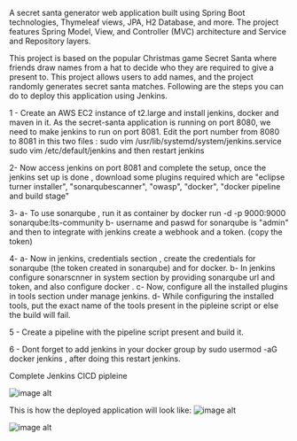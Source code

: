 A secret santa generator web application built using Spring Boot technologies, Thymeleaf views, JPA, H2 Database, and more. 
The project features Spring Model, View, and Controller (MVC) architecture and Service and Repository layers.

This project is based on the popular Christmas game Secret Santa where friends draw names from a hat to decide who they are required to give a present to. 
This project allows users to add names, and the project randomly generates secret santa matches.
Following are the steps you can do to deploy this application using Jenkins.

1 - Create  an AWS EC2 instance of t2.large and install jenkins, docker and maven in it.
    As the secret-santa application is running on port 8080, we need to make jenkins to run on port 8081.
    Edit the port number from 8080 to 8081 in this two files : 
    sudo vim /usr/lib/systemd/system/jenkins.service
    sudo vim /etc/default/jenkins and then restart jenkins 
    
2- Now access jenkins on port 8081 and complete the setup, once the jenkins set up is done , download some plugins required which are "eclipse turner installer", 
   "sonarqubescanner", "owasp", "docker", "docker pipeline and build stage"
   
3-  a- To use sonarqube , run it as container by docker run -d -p 9000:9000 sonarqube:lts-community
    b- username and paswd for sonarqube is "admin" and then to integrate with jenkins create a webhook and a token. (copy the token)

4-  a- Now in jenkins, credentials section , create the credentials for sonarqube (the token created in sonarqube) and for docker.
    b- In jenkins configure sonarscnner  in system section  by providing sonarqube url and token, and also configure docker .
    c- Now, configure all the installed plugins in tools section under manage jenkins.
    d- While configuring the installed tools, put the exact name of the tools present in the pipleine script or else the build will fail.

5 - Create a pipeline with the pipeline script present and build it.

6 - Dont forget to add jenkins in your docker group by sudo usermod -aG docker jenkins , after doing this restart jenkins. 



 
   Complete Jenkins CICD pipleine

  ![image alt](https://github.com/kadamvignesh/Secret-Santa-CICD/blob/main/Screenshot%20(71).png?raw=true)

  

  This is how the deployed application will look like:
  ![image alt](https://github.com/kadamvignesh/Secret-Santa-CICD/blob/main/Screenshot%20(75).png?raw=true)


  ![image alt](https://github.com/kadamvignesh/Secret-Santa-CICD/blob/main/Screenshot%20(76).png?raw=true)

  

  
  

    
